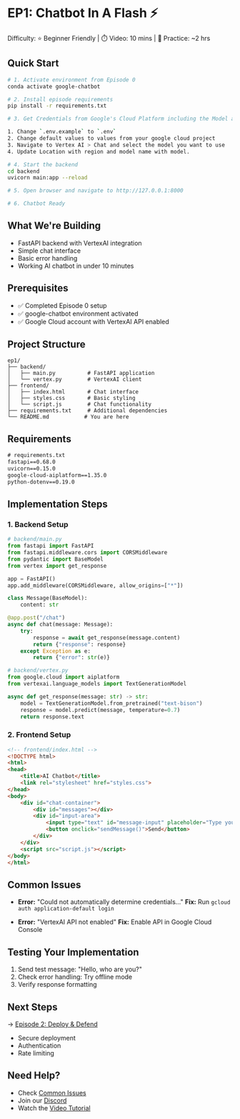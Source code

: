 # EP1: Chatbot In A Flash ⚡

Difficulty: ⭐ Beginner Friendly | ⏱️ Video: 10 mins | 💪 Practice: ~2 hrs

## Quick Start

```bash
# 1. Activate environment from Episode 0
conda activate google-chatbot

# 2. Install episode requirements
pip install -r requirements.txt

# 3. Get Credentials from Google's Cloud Platform including the Model and Region

1. Change `.env.example` to `.env`
2. Change default values to values from your google cloud project
3. Navigate to Vertex AI > Chat and select the model you want to use
4. Update Location with region and model name with model.

# 4. Start the backend
cd backend
uvicorn main:app --reload

# 5. Open browser and navigate to http://127.0.0.1:8000

# 6. Chatbot Ready
```

## What We're Building

- FastAPI backend with VertexAI integration
- Simple chat interface
- Basic error handling
- Working AI chatbot in under 10 minutes

## Prerequisites

- ✅ Completed Episode 0 setup
- ✅ google-chatbot environment activated
- ✅ Google Cloud account with VertexAI API enabled

## Project Structure

```plaintext
ep1/
├── backend/
│   ├── main.py          # FastAPI application
│   └── vertex.py        # VertexAI client
├── frontend/
│   ├── index.html       # Chat interface
│   ├── styles.css       # Basic styling
│   └── script.js        # Chat functionality
├── requirements.txt     # Additional dependencies
└── README.md           # You are here
```

## Requirements

```txt
# requirements.txt
fastapi==0.68.0
uvicorn==0.15.0
google-cloud-aiplatform==1.35.0
python-dotenv==0.19.0
```

## Implementation Steps

### 1. Backend Setup

```python
# backend/main.py
from fastapi import FastAPI
from fastapi.middleware.cors import CORSMiddleware
from pydantic import BaseModel
from vertex import get_response

app = FastAPI()
app.add_middleware(CORSMiddleware, allow_origins=["*"])

class Message(BaseModel):
    content: str

@app.post("/chat")
async def chat(message: Message):
    try:
        response = await get_response(message.content)
        return {"response": response}
    except Exception as e:
        return {"error": str(e)}
```

```python
# backend/vertex.py
from google.cloud import aiplatform
from vertexai.language_models import TextGenerationModel

async def get_response(message: str) -> str:
    model = TextGenerationModel.from_pretrained("text-bison")
    response = model.predict(message, temperature=0.7)
    return response.text
```

### 2. Frontend Setup

```html
<!-- frontend/index.html -->
<!DOCTYPE html>
<html>
<head>
    <title>AI Chatbot</title>
    <link rel="stylesheet" href="styles.css">
</head>
<body>
    <div id="chat-container">
        <div id="messages"></div>
        <div id="input-area">
            <input type="text" id="message-input" placeholder="Type your message...">
            <button onclick="sendMessage()">Send</button>
        </div>
    </div>
    <script src="script.js"></script>
</body>
</html>
```

## Common Issues

- **Error:** "Could not automatically determine credentials..."
  **Fix:** Run `gcloud auth application-default login`

- **Error:** "VertexAI API not enabled"
  **Fix:** Enable API in Google Cloud Console

## Testing Your Implementation

1. Send test message: "Hello, who are you?"
2. Check error handling: Try offline mode
3. Verify response formatting

## Next Steps

→ [Episode 2: Deploy & Defend](../ep2-deploy-and-defend)

- Secure deployment
- Authentication
- Rate limiting

## Need Help?

- Check [Common Issues](#common-issues)
- Join our [Discord](https://discord.gg/7tkhqn6b)
- Watch the [Video Tutorial](https://youtube.com/...)
